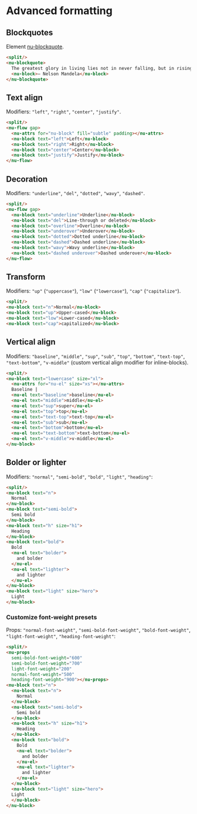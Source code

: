 # Advanced formatting

## Blockquotes

Element [nu-blockquote](../../reference/elements/nu-blockquote.md).

```html
<split/>
<nu-blockquote>
  The greatest glory in living lies not in never falling, but in rising every time we fall.
  <nu-block>– Nelson Mandela</nu-block>
</nu-blockquote>
```

## Text align

Modifiers: `"left"`, `"right"`, `"center"`, `"justify"`.

```html
<split/>
<nu-flow gap>
  <nu-attrs for="nu-block" fill="subtle" padding></nu-attrs>
  <nu-block text="left">Left</nu-block>
  <nu-block text="right">Right</nu-block>
  <nu-block text="center">Center</nu-block>
  <nu-block text="justify">Justify</nu-block>
</nu-flow>
```

## Decoration

Modifiers: `"underline"`, `"del"`, `"dotted"`, `"wavy"`, `"dashed"`.

```html
<split/>
<nu-flow gap>
  <nu-block text="underline">Underline</nu-block>
  <nu-block text="del">Line-through or deleted</nu-block>
  <nu-block text="overline">Overline</nu-block>
  <nu-block text="underover">Underover</nu-block>
  <nu-block text="dotted">Dotted underline</nu-block>
  <nu-block text="dashed">Dashed underline</nu-block>
  <nu-block text="wavy">Wavy underline</nu-block>
  <nu-block text="dashed underover">Dashed underover</nu-block>
</nu-flow>
```

## Transform

Modifiers: `"up"` (`"uppercase"`), `"low"` (`"lowercase"`), `"cap"` (`"capitalize"`).

```html
<split/>
<nu-block text="n">Normal</nu-block>
<nu-block text="up">Upper-cased</nu-block>
<nu-block text="low">Lower-cased</nu-block>
<nu-block text="cap">capitalized</nu-block>
```

## Vertical align

Modifiers: `"baseline"`, `"middle"`, `"sup"`, `"sub"`, `"top"`, `"bottom"`, `"text-top"`, `"text-bottom"`, `"v-middle"` (custom vertical align modifier for inline-blocks).

```html
<split/>
<nu-block text="lowercase" size="xl">
  <nu-attrs for="nu-el" size="xs"></nu-attrs>
  Baseline |
  <nu-el text="baseline">baseline</nu-el>
  <nu-el text="middle">middle</nu-el>
  <nu-el text="sup">super</nu-el>
  <nu-el text="top">top</nu-el>
  <nu-el text="text-top">text-top</nu-el>
  <nu-el text="sub">sub</nu-el>
  <nu-el text="bottom">bottom</nu-el>
  <nu-el text="text-bottom">text-bottom</nu-el>
  <nu-el text="v-middle">v-middle</nu-el>
</nu-block>
```

## Bolder or lighter

Modifiers: `"normal"`, `"semi-bold"`, `"bold"`, `"light"`, `"heading"`:

```html
<split/>
<nu-block text="n">
  Normal
</nu-block>
<nu-block text="semi-bold">
  Semi bold
</nu-block>
<nu-block text="h" size="h1">
  Heading
</nu-block>
<nu-block text="bold">
  Bold
  <nu-el text="bolder">
    and bolder
  </nu-el>
  <nu-el text="lighter">
    and lighter
  </nu-el>
</nu-block>
<nu-block text="light" size="hero">
  Light
</nu-block>
```

### Customize font-weight presets

Props: `"normal-font-weight"`, `"semi-bold-font-weight"`, `"bold-font-weight"`, `"light-font-weight"`, `"heading-font-weight"`:

```html
<split/>
<nu-props
  semi-bold-font-weight="600"
  semi-bold-font-weight="700"
  light-font-weight="200"
  normal-font-weight="500"
  heading-font-weight="900"></nu-props>
<nu-block text="n">
  <nu-block text="n">
    Normal
  </nu-block>
  <nu-block text="semi-bold">
    Semi bold
  </nu-block>
  <nu-block text="h" size="h1">
    Heading
  </nu-block>
  <nu-block text="bold">
    Bold
    <nu-el text="bolder">
      and bolder
    </nu-el>
    <nu-el text="lighter">
      and lighter
    </nu-el>
  </nu-block>
  <nu-block text="light" size="hero">
  Light
  </nu-block>
</nu-block>
```
